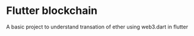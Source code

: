 # Flutter blockchain
A basic project to understand transation of ether using web3.dart in flutter 

